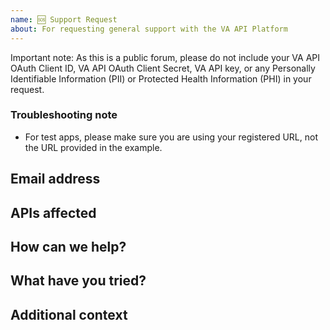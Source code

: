 ```yaml
---
name: 🆘 Support Request
about: For requesting general support with the VA API Platform
---
```


Important note: As this is a public forum, please do not include your VA API OAuth Client ID, VA API OAuth Client Secret, VA API key, or any Personally Identifiable Information (PII) or Protected Health Information (PHI) in your request.

### Troubleshooting note
* For test apps, please make sure you are using your registered URL, not the URL provided in the example.


## Email address

<!-- Please include your email address. -->


## APIs affected

<!-- Please list affected APIs (if applicable). -->


## How can we help?

<!-- Describe what we can help you with. -->


## What have you tried?

<!-- Describe in detail what you have already tried. --> 


## Additional context

<!-- Add any other context or screenshots here. -->
